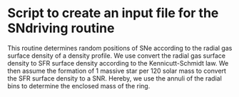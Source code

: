 # Script to create an input file for the SNdriving routine

This routine determines random positions of SNe according to the radial gas surface density of a density profile.
We use convert the radial gas surface density to SFR surface density according to the Kennicutt-Schmidt law.
We then assume the formation of 1 massive star per 120 solar mass to convert the SFR surface density to a SNR.
Hereby, we use the annuli of the radial bins to determine the enclosed mass of the ring.


